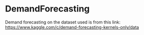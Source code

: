 # DemandForecasting
Demand forecasting on the dataset used is from this link: https://www.kaggle.com/c/demand-forecasting-kernels-only/data
